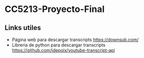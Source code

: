# CC5213-Proyecto-Final

## Links utiles

- Página web para descargar transcripts <https://downsub.com/>
- Libreria de python para descargar transcripts <https://github.com/jdepoix/youtube-transcript-api>
